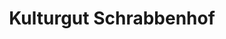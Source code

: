 ---
title: "Kulturgut Schrabbenhof"
url: /kirchhundem/kulturgut-schrabbenhof/
shop: Gebrauchtwaren
---